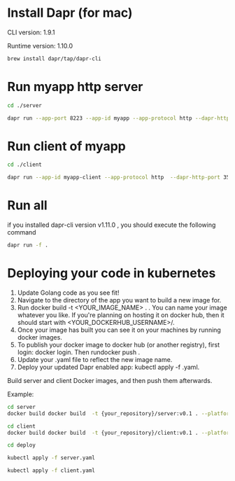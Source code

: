 # Install Dapr (for mac)
CLI version: 1.9.1

Runtime version: 1.10.0
```bash
brew install dapr/tap/dapr-cli
```

# Run myapp http server
```bash
cd ./server

dapr run --app-port 8223 --app-id myapp --app-protocol http --dapr-http-port 3501 go run .
```
# Run client of myapp
```bash
cd ./client

dapr run --app-id myapp-client --app-protocol http  --dapr-http-port 3500 go run .
```

# Run all
if you installed dapr-cli version v1.11.0 , you should execute the following command
```bash
dapr run -f .
```

# Deploying your code in kubernetes
1. Update Golang code as you see fit!
2. Navigate to the directory of the app you want to build a new image for.
3. Run docker build -t <YOUR_IMAGE_NAME> . . You can name your image whatever you like. If you're planning on hosting it on docker hub, then it should start with <YOUR_DOCKERHUB_USERNAME>/.
4. Once your image has built you can see it on your machines by running docker images.
5. To publish your docker image to docker hub (or another registry), first login: docker login. Then rundocker push <YOUR IMAGE NAME>.
6. Update your .yaml file to reflect the new image name.
7. Deploy your updated Dapr enabled app: kubectl apply -f <YOUR APP NAME>.yaml.

Build server and client Docker images, and then push them afterwards.

Example:
```bash
cd server
docker build docker build  -t {your_repository}/server:v0.1 . --platform=linux/amd64

cd client
docker build docker build  -t {your_repository}/client:v0.1 . --platform=linux/amd64
```
```bash
cd deploy

kubectl apply -f server.yaml

kubectl apply -f client.yaml
```